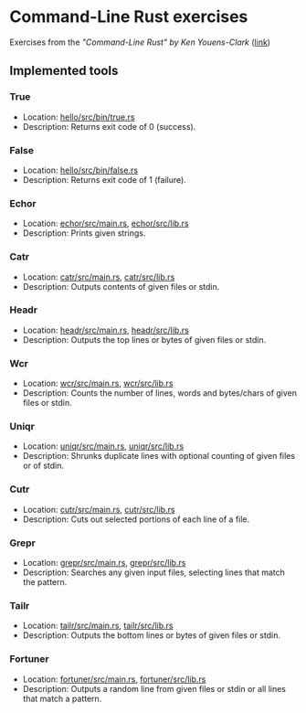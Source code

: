 # Command-Line Rust exercises
Exercises from the *"Command-Line Rust" by Ken Youens-Clark* ([link](https://www.oreilly.com/library/view/command-line-rust/9781098109424/))

## Implemented tools

### True

* Location: [hello/src/bin/true.rs](hello/src/bin/true.rs)
* Description: Returns exit code of 0 (success).

### False

* Location: [hello/src/bin/false.rs](hello/src/bin/false.rs)
* Description: Returns exit code of 1 (failure).

### Echor

* Location: [echor/src/main.rs](echor/src/main.rs), [echor/src/lib.rs](echor/src/lib.rs)
* Description: Prints given strings.

### Catr
* Location: [catr/src/main.rs](catr/src/main.rs), [catr/src/lib.rs](catr/src/lib.rs)
* Description: Outputs contents of given files or stdin.

### Headr

* Location: [headr/src/main.rs](headr/src/main.rs), [headr/src/lib.rs](headr/src/lib.rs)
* Description: Outputs the top lines or bytes of given files or stdin.

### Wcr

* Location: [wcr/src/main.rs](wcr/src/main.rs), [wcr/src/lib.rs](wcr/src/lib.rs)
* Description: Counts the number of lines, words and bytes/chars of given files or stdin.

### Uniqr

* Location: [uniqr/src/main.rs](uniqr/src/main.rs), [uniqr/src/lib.rs](uniqr/src/lib.rs)
* Description: Shrunks duplicate lines with optional counting of given files or of stdin.

### Cutr

* Location: [cutr/src/main.rs](cutr/src/main.rs), [cutr/src/lib.rs](cutr/src/lib.rs)
* Description: Cuts out selected portions of each line of a file.

### Grepr

* Location: [grepr/src/main.rs](grepr/src/main.rs), [grepr/src/lib.rs](grepr/src/lib.rs)
* Description: Searches any given input files, selecting lines that match the pattern.

### Tailr

* Location: [tailr/src/main.rs](tailr/src/main.rs), [tailr/src/lib.rs](tailr/src/lib.rs)
* Description: Outputs the bottom lines or bytes of given files or stdin.

### Fortuner

* Location: [fortuner/src/main.rs](fortuner/src/main.rs), [fortuner/src/lib.rs](fortuner/src/lib.rs)
* Description: Outputs a random line from given files or stdin or all lines that match a pattern.